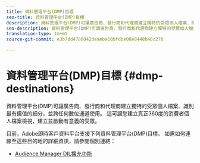 ```yaml
---
title: 資料管理平台(DMP)目標
seo-title: 資料管理平台(DMP)目標
description: 資料管理平台(DMP)可讓廣告商、發行商和代理商建立獨特的受眾個人檔案、識別最有價值的細分，並跨任何數位通道使用。 這可讓您建立真正360度的消費者個人檔案檢視，建立並啟動有意義的受眾。
seo-description: 資料管理平台(DMP)可讓廣告商、發行商和代理商建立獨特的受眾個人檔案、識別最有價值的細分，並跨任何數位通道使用。 這可讓您建立真正360度的消費者個人檔案檢視，建立並啟動有意義的受眾。
translation-type: tm+mt
source-git-commit: e3b7dd4788042deaeba68bfdbe08e8448b46c270

---
```



# 資料管理平台(DMP)目標 {#dmp-destinations}

資料管理平台(DMP)可讓廣告商、發行商和代理商建立獨特的受眾個人檔案、識別最有價值的細分，並跨任何數位通道使用。 這可讓您建立真正360度的消費者個人檔案檢視，建立並啟動有意義的受眾。

目前，Adobe即時客戶資料平台支援下列資料管理平台(DMP)目標。 如需如何連線至這些目的地的詳細資訊，請參閱個別連結：

* [Audience Manager DIL擴充功能](/help/rtcdp/destinations/aam-dil-extension.md)